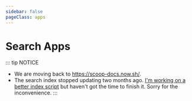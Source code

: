 ```yaml
---
sidebar: false
pageClass: apps
---
```


# Search Apps

::: tip NOTICE
- We are moving back to <https://scoop-docs.now.sh/>.
- The search index stopped updating two months ago. [I'm working on a better index script](https://github.com/kidonng/scoop-docs/tree/update-index-script) but haven't got the time to finish it. Sorry for the inconvenience.
:::

<Apps />

